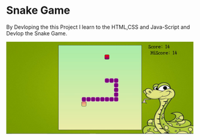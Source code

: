 
# Snake Game 
By Devloping the this Project I learn to the HTML,CSS and Java-Script and Devlop the Snake Game.

<img src="./Output.jpg" width="500">
